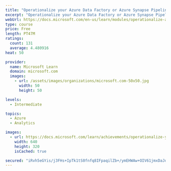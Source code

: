 ```yaml
---
title: "Operationalize your Azure Data Factory or Azure Synapse Pipeline"
excerpt: "Operationalize your Azure Data Factory or Azure Synapse Pipeline"
webUrl: https://docs.microsoft.com/en-us/learn/modules/operationalize-azure-data-factory-pipelines/
type: course
price: Free
length: PT47M
ratings:
  count: 131
  average: 4.480916
heat: 50

provider:
  name: Microsoft Learn
  domain: microsoft.com
  images:
    - url: /assets/images/organizations/microsoft.com-50x50.jpg
      width: 50
      height: 50

levels:
  - Intermediate

topics:
  - Azure
  - Analytics

images:
  - url: https://docs.microsoft.com/learn/achievements/operationalize-your-azure-data-factory-pipelines-social.png
    width: 640
    height: 320
    isCached: true

secured: "iRvh5eGYis/j3FHs+IpTk1tS0fnfq8IFpaqilZb+/ymEHWAw+OIV61jmxDaJdasP45nRv2o5cUJgD6f27Tb3wa9dVY3wJ+37Dnwqdl0P7qCQ3kpT3mY89Sh1IH0hQhb+grFt2Nb7lPRtn4E5V6wNYZi9NZUU3cdNf5bfOOmAAJwtCfeAQji4osCBqbCj+GvqNaOdEzl7QVk72jxvpJ0ZcIsoTVfeS9lotmkVDzt4sfKKKRkZ85ppiRPcKxGhxy+WwkkEc2ClM7L2GT9LRqO4BYkB7k26r/sWwYsTORKzacaiKjPjjYHF/JW1EqDWP63VejWf39NUmLLD700d2hrvHDTqe9uFUFr30S0fMm0r445c3XVy7ZeeCICyOS6GmC0gr6hwMMwVUj4hlSaa044bCyFUIqtAogY5bEGnPyuBa2o=;8EBaHobZ4aLjHqdn4iRHjg=="
---
```


